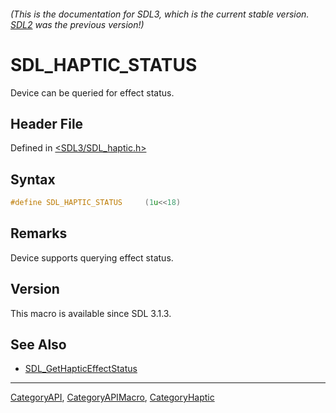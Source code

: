 ###### (This is the documentation for SDL3, which is the current stable version. [SDL2](https://wiki.libsdl.org/SDL2/) was the previous version!)
# SDL_HAPTIC_STATUS

Device can be queried for effect status.

## Header File

Defined in [<SDL3/SDL_haptic.h>](https://github.com/libsdl-org/SDL/blob/main/include/SDL3/SDL_haptic.h)

## Syntax

```c
#define SDL_HAPTIC_STATUS     (1u<<18)
```

## Remarks

Device supports querying effect status.

## Version

This macro is available since SDL 3.1.3.

## See Also

- [SDL_GetHapticEffectStatus](SDL_GetHapticEffectStatus)

----
[CategoryAPI](CategoryAPI), [CategoryAPIMacro](CategoryAPIMacro), [CategoryHaptic](CategoryHaptic)

